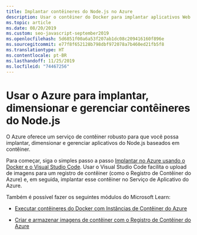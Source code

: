 ```yaml
---
title: Implantar contêineres do Node.js no Azure
description: Usar o contêiner do Docker para implantar aplicativos Web Node.js no Azure
ms.topic: article
ms.date: 08/20/2019
ms.custom: seo-javascript-september2019
ms.openlocfilehash: 5d6851f00a6a53f207ab1dc08c209416160f896e
ms.sourcegitcommit: e77f8f652128b798dbf972078a7b460ed21fb5f8
ms.translationtype: HT
ms.contentlocale: pt-BR
ms.lasthandoff: 11/25/2019
ms.locfileid: "74467256"
---
```

# <a name="use-azure-to-deploy-scale-and-manage-nodejs-containers"></a>Usar o Azure para implantar, dimensionar e gerenciar contêineres do Node.js

O Azure oferece um serviço de contêiner robusto para que você possa implantar, dimensionar e gerenciar aplicativos do Node.js baseados em contêiner.

Para começar, siga o simples passo a passo [Implantar no Azure usando o Docker e o Visual Studio Code](tutorial-vscode-docker-node-01.md). Usar o Visual Studio Code facilita o upload de imagens para um registro de contêiner (como o Registro de Contêiner do Azure) e, em seguida, implantar esse contêiner no Serviço de Aplicativo do Azure.

Também é possível fazer os seguintes módulos do Microsoft Learn:

- [Executar contêineres do Docker com Instâncias de Contêiner do Azure](/learn/modules/run-docker-with-azure-container-instances/)

- [Criar e armazenar imagens de contêiner com o Registro de Contêiner do Azure](/learn/modules/build-and-store-container-images/)
